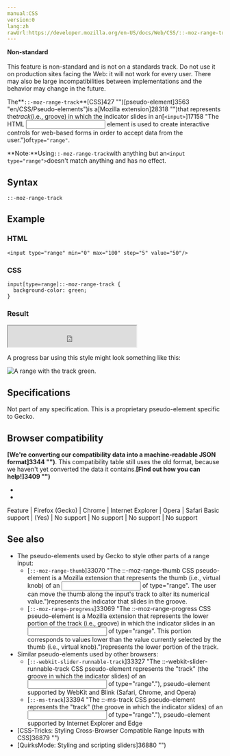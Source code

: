 ```yaml
---
manual:CSS
version:0
lang:zh
rawUrl:https://developer.mozilla.org/en-US/docs/Web/CSS/::-moz-range-track
---
```






**Non-standard**<br></br>This feature is non-standard and is not on a standards track. Do not use it on production sites facing the Web: it will not work for every user. There may also be large incompatibilities between implementations and the behavior may change in the future.





The**`::-moz-range-track`**[CSS]427 "")[pseudo-element]3563 "en/CSS/Pseudo-elements")is a[Mozilla extension]28318 "")that represents the*track*(i.e., groove) in which the indicator slides in an[`<input>`]17158 "The HTML <input> element is used to create interactive controls for web-based forms in order to accept data from the user.")of`type="range"`.



**Note:**Using`::-moz-range-track`with anything but an`<input type="range">`doesn&#39;t match anything and has no effect.



## Syntax<a name="Syntax"></a>

```
::-moz-range-track
```

## Example<a name="Example"></a>

### HTML<a name="HTML"></a>

```
<input type="range" min="0" max="100" step="5" value="50"/>
```

### CSS<a name="CSS"></a>

```
input[type=range]::-moz-range-track {
  background-color: green;
}
```

### Result<a name="Result"></a>


<iframe src='https://mdn.mozillademos.org/en-US/docs/Web/CSS/::-moz-range-track$samples/Example?revision=1303909' width='300' height='50'></iframe>




A progress bar using this style might look something like this:



![A range with the track green.](%36887.png "")


## Specifications<a name="Specifications"></a>


Not part of any specification. This is a proprietary pseudo-element specific to Gecko.


## Browser compatibility<a name="Browser_compatibility"></a>


**[We&#39;re converting our compatibility data into a machine-readable JSON format]3344 "")**. This compatibility table still uses the old format, because we haven&#39;t yet converted the data it contains.**[Find out how you can help!]3409 "")**


* 
* 

Feature | Firefox (Gecko) | Chrome | Internet Explorer | Opera | Safari 
Basic support | (Yes) | No support | No support | No support | No support 




## See also<a name="See_also"></a>

* The pseudo-elements used by Gecko to style other parts of a range input:
	* [`::-moz-range-thumb`]33070 "The ::-moz-range-thumb CSS pseudo-element is a Mozilla extension that represents the thumb (i.e., virtual knob) of an <input> of type="range". The user can move the thumb along the input's track to alter its numerical value.")represents the indicator that slides in the groove.
	* [`::-moz-range-progress`]33069 "The ::-moz-range-progress CSS pseudo-element is a Mozilla extension that represents the lower portion of the track (i.e., groove) in which the indicator slides in an <input> of type="range". This portion corresponds to values lower than the value currently selected by the thumb (i.e., virtual knob).")represents the lower portion of the track.
* Similar pseudo-elements used by other browsers:
	* [`::-webkit-slider-runnable-track`]33327 "The ::-webkit-slider-runnable-track CSS pseudo-element represents the "track" (the groove in which the indicator slides) of an <input> of type="range"."), pseudo-element supported by WebKit and Blink (Safari, Chrome, and Opera)
	* [`::-ms-track`]33394 "The ::-ms-track CSS pseudo-element represents the "track" (the groove in which the indicator slides) of an <input> of type="range"."), pseudo-element supported by Internet Explorer and Edge
* [CSS-Tricks: Styling Cross-Browser Compatible Range Inputs with CSS]36879 "")
* [QuirksMode: Styling and scripting sliders]36880 "")



